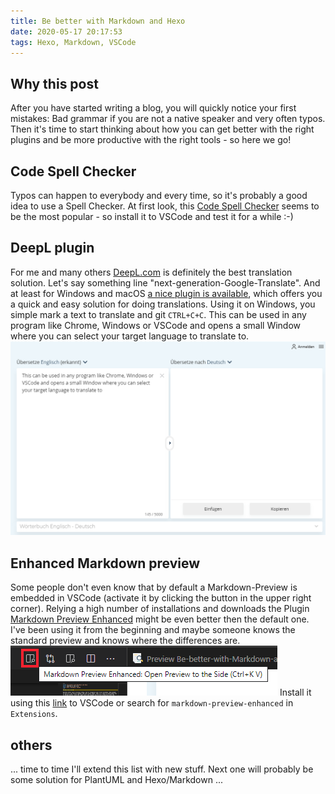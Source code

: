 ```yaml
---
title: Be better with Markdown and Hexo
date: 2020-05-17 20:17:53
tags: Hexo, Markdown, VSCode
---
```

## Why this post

After you have started writing a blog, you will quickly notice your first mistakes: Bad grammar if you are not a native speaker and very often typos. Then it's time to start thinking about how you can get better with the right plugins and be more productive with the right tools - so here we go!

## Code Spell Checker

Typos can happen to everybody and every time, so it's probably a good idea to use a Spell Checker. At first look, this [Code Spell Checker](https://marketplace.visualstudio.com/items?itemName=streetsidesoftware.code-spell-checker) seems to be the most popular - so install it to VSCode and test it for a while :-)

## DeepL plugin

For me and many others [DeepL.com](https://www.deepl.com/translator) is definitely the best translation solution. Let's say something line "next-generation-Google-Translate". And at least for Windows and macOS [a nice plugin is available](https://www.deepl.com/app), which offers you a quick and easy solution for doing translations. Using it on Windows, you simple mark a text to translate and git `CTRL+C+C`. This can be used in any program like Chrome, Windows or VSCode and opens a small Window where you can select your target language to translate to. ![Screenshot of DeepL-Plugin](../images/20200517a.png)

## Enhanced Markdown preview

Some people don't even know that by default a Markdown-Preview is embedded in VSCode (activate it by clicking the button in the upper right corner). Relying a high number of installations and downloads the Plugin [Markdown Preview Enhanced](https://shd101wyy.github.io/markdown-preview-enhanced/#/) might be even better then the default one. I've been using it from the beginning and maybe someone knows the standard preview and knows where the differences are.
![Find Markdown Preview Button](../images/20200517b.png)
Install it using this [link](https://marketplace.visualstudio.com/items?itemName=shd101wyy.markdown-preview-enhanced) to VSCode or search for `markdown-preview-enhanced` in `Extensions`.

## others

... time to time I'll extend this list with new stuff. Next one will probably be some solution for PlantUML and Hexo/Markdown ...
